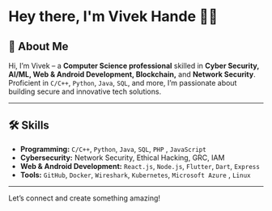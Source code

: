# Hey there, I'm Vivek Hande 👨‍💻

## 🚀 About Me  

Hi, I’m Vivek – a **Computer Science professional** skilled in **Cyber Security, AI/ML, Web & Android Development, Blockchain,** and **Network Security**. Proficient in `C/C++`, `Python`, `Java`, `SQL`, and more, I’m passionate about building secure and innovative tech solutions.  

---

## 🛠️ Skills  

- **Programming:** `C/C++`, `Python`, `Java`, `SQL`, `PHP` , `JavaScript` 
- **Cybersecurity:** Network Security, Ethical Hacking, GRC, IAM  
- **Web & Android Development:** `React.js`, `Node.js`, `Flutter`, `Dart`, `Express` 
- **Tools:** `GitHub`, `Docker`, `Wireshark`, `Kubernetes`, `Microsoft Azure` , `Linux` 

---

Let’s connect and create something amazing!  
